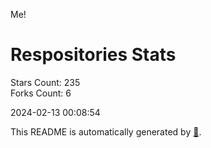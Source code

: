 Me!

# Respositories Stats
Stars Count: 235  
Forks Count: 6

2024-02-13 00:08:54  

This README is automatically generated by [🐰](https://github.com/rnitta/rnitta).
